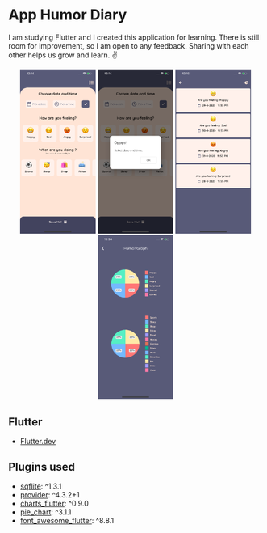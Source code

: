 # App Humor Diary

I am studying Flutter and I created this application for learning. There is still room for improvement, so I am open to any feedback. Sharing with each other helps us grow and learn. ✌️

<p align="center">
  <img src="./print/print1.png" width="150" title="print one">
  <img src="./print/print2.png" width="150" alt="print two">
  <img src="./print/print3.png" width="150" alt="print three">
  <img src="./print/print4.png" width="150" alt="print four">
</p>

## Flutter

- [Flutter.dev](https://flutter.dev/)

## Plugins used

- [sqflite](https://pub.dev/packages/sqflite): ^1.3.1
- [provider](https://pub.dev/packages/provider): ^4.3.2+1
- [charts_flutter](https://pub.dev/packages/charts_flutter): ^0.9.0
- [pie_chart](https://pub.dev/packages/pie_chart): ^3.1.1
- [font_awesome_flutter](https://pub.dev/packages/font_awesome_flutter): ^8.8.1